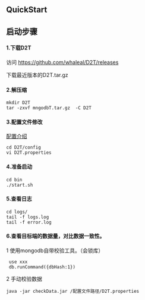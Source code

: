 ## QuickStart

## 启动步骤

#### 1.下载D2T

  访问 https://github.com/whaleal/D2T/releases

  下载最近版本的D2T.tar.gz

#### 2.解压缩

```
mkdir D2T
tar -zxvf mngodbT.tar.gz  -C D2T
```

#### 3.配置文件修改
[配置介绍](../配置说明/配置介绍.md)

```
cd D2T/config
vi D2T.properties
```


#### 4.准备启动

```
cd bin
./start.sh
```

#### 5.查看日志

```
cd logs/
tail -f logs.log
tail -f error.log
```

#### 6.查看目标端的数据量，对比数据一致性。

1 使用mongodb自带校验工具。（会锁库）

```
 use xxx
 db.runCommand({dbHash:1})
 ```

2 手动校验数据
```
java -jar checkData.jar /配置文件路径/D2T.properties
```
